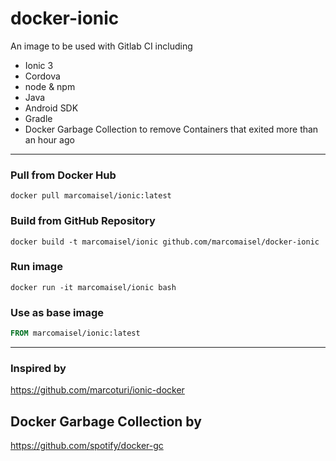 # docker-ionic
An image to be used with Gitlab CI including 

- Ionic 3
- Cordova
- node & npm
- Java
- Android SDK
- Gradle
- Docker Garbage Collection to remove Containers that exited more than an hour ago

----

### Pull from Docker Hub
```
docker pull marcomaisel/ionic:latest
```

### Build from GitHub Repository
```
docker build -t marcomaisel/ionic github.com/marcomaisel/docker-ionic
```

### Run image
```
docker run -it marcomaisel/ionic bash
```

### Use as base image
```Dockerfile
FROM marcomaisel/ionic:latest
```

-----

### Inspired by
https://github.com/marcoturi/ionic-docker

## Docker Garbage Collection by
https://github.com/spotify/docker-gc
